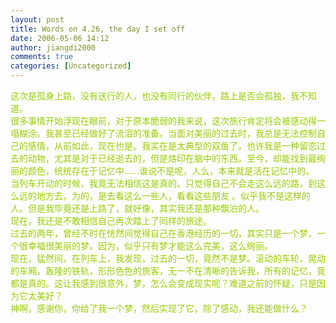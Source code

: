 ```yaml
---
layout: post
title: Words on 4.26, the day I set off
date: 2006-05-06 14:12
author: jiangdi2000
comments: true
categories: [Uncategorized]
---
```

<div id="msgcns!C840C88DA912213B!741" class="bvMsg"><div><font color="#99cc00">这次是孤身上路，没有送行的人，也没有同行的伙伴，路上是否会孤独，我不知道。<br />很多事情开始浮现在眼前，对于原本脆弱的我来说，这次旅行肯定将会被感动得一塌糊涂。我甚至已经做好了流泪的准备。当面对美丽的过去时，我总是无法控制自己的感情，从前如此，现在也是。我实在是太典型的双鱼了。也许我是一种留恋过去的动物，尤其是对于已经逝去的，但是烙印在脑中的东西。至今，却能找到最绚丽的颜色，统统存在于记忆中……谁说不是呢，人么，本来就是活在记忆中的。</font></div>
<div><font color="#99cc00">当列车开动的时候，我竟无法相信这是真的。只觉得自己不会走这么远的路，到这么远的地方去，为的，是去看这么一些人，看看这些朋友 。似乎我不是这样的人。但是我毕竟还是上路了，就好像，其实我还是那种飘泊的人。<br />现在，我还是不敢相信自己再次踏上了同样的旅途。<br />过去的两年，曾经不时在恍然间觉得自己在香港经历的一切，其实只是一个梦，一个很幸福很美丽的梦。因为，似乎只有梦才能这么完美，这么绚丽。<br />现在，猛然间，在列车上，我发现，过去的一切，竟然不是梦。滚动的车轮，晃动的车厢，轰隆的铁轨，形形色色的旅客，无一不在清晰的告诉我，所有的记忆，竟都是真的。这让我感到很意外，梦，怎么会变成现实呢？难道之前的怀疑，只是因为它太美好？<br />神啊，感谢你，你给了我一个梦，然后实现了它，除了感动，我还能做什么？</font></div>
<div> </div>
<div> </div></div>
